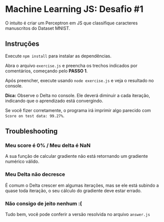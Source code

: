 # Machine Learning JS: Desafio #1
O intuito é criar um Perceptron em JS que classifique caracteres manuscritos do Dataset MNIST.

## Instruções
Execute `npm install` para instalar as dependências.

Abra o arquivo `exercise.js` e preencha os trechos indicados por comentários, começando pelo **PASSO 1**.

Após preencher, execute usando `node exercise.js` e veja o resultado no console.

**Dica:** Observe o Delta no console. Ele deverá diminuir a cada iteração, indicando que o aprendizado está convergindo.

Se você fizer corretamente, o programa irá imprimir algo parecido com `Score on test data: 99.27%`.

## Troubleshooting
### Meu score é 0% / Meu delta é NaN
A sua função de calcular gradiente não está retornando um gradiente numérico válido.

### Meu Delta não decresce
É comum o Delta crescer em algumas iterações, mas se ele está subindo a quase toda iteração, o seu cálculo do gradiente deve estar errado.

### Não consigo de jeito nenhum :(
Tudo bem, você pode conferir a versão resolvida no arquivo `answer.js`
